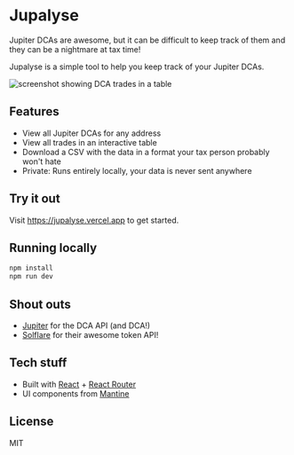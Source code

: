 # Jupalyse

Jupiter DCAs are awesome, but it can be difficult to keep track of them and they can be a nightmare at tax time!

Jupalyse is a simple tool to help you keep track of your Jupiter DCAs.

![screenshot showing DCA trades in a table](./readme-resources/fills.png)

## Features

- View all Jupiter DCAs for any address
- View all trades in an interactive table
- Download a CSV with the data in a format your tax person probably won't hate
- Private: Runs entirely locally, your data is never sent anywhere

## Try it out

Visit https://jupalyse.vercel.app to get started.

## Running locally

```sh
npm install
npm run dev
```

## Shout outs

- [Jupiter](https://jup.ag) for the DCA API (and DCA!)
- [Solflare](https://github.com/solflare-wallet/utl-api) for their awesome token API!

## Tech stuff

- Built with [React](https://react.dev) + [React Router](https://reactrouter.com)
- UI components from [Mantine](https://mantine.dev)

## License

MIT
